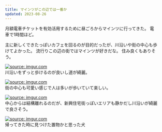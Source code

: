 ```yaml
---
title: マインツがこの辺では一番か
updated: 2023-08-26
---
```


月額電車チケットを有効活用するために昼ごろからマインツに行ってきた。
電車で1時間ほど。

主に新しくできたっぽいカフェを回るのが目的だったが、川沿いや街の中心も歩けてよかった。
流行りこの辺の街ではマインツが好きだな。
住み良くもありそう。

<a href="https://imgur.com/pAuoBAn"><img src="https://i.imgur.com/pAuoBAn.jpg" title="source: imgur.com" /></a>  
川沿いをずっと歩けるのが良いし道が綺麗。

<a href="https://imgur.com/rTkqTXK"><img src="https://i.imgur.com/rTkqTXK.jpg" title="source: imgur.com" /></a>  
街の中心も可愛い感じで人は多いが歩いていて楽しい。

<a href="https://imgur.com/N1nirsS"><img src="https://i.imgur.com/N1nirsS.jpg" title="source: imgur.com" /></a>  
中心からは結構離れるのだが、新興住宅街っぽいエリアも静かだし川沿いが綺麗で良さそう。

<a href="https://imgur.com/DWx7X8I"><img src="https://i.imgur.com/DWx7X8I.jpg" title="source: imgur.com" /></a>  
帰ってきた時に見つけた置物かと思った犬
